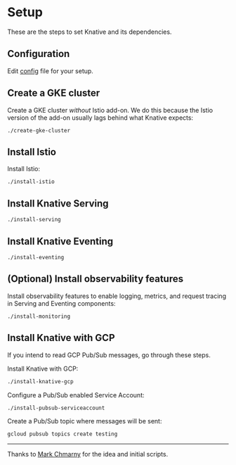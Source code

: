 # Setup

These are the steps to set Knative and its dependencies.

## Configuration

Edit [config](config) file for your setup.

## Create a GKE cluster

Create a GKE cluster *without* Istio add-on. We do this because the Istio version of the add-on usually lags behind what Knative expects:

```shell
./create-gke-cluster
```

## Install Istio

Install Istio:

```shell
./install-istio
```

## Install Knative Serving

```shell
./install-serving
```

## Install Knative Eventing

```shell
./install-eventing
```

## (Optional) Install observability features

Install observability features to enable logging, metrics, and request tracing in Serving and Eventing components:

```shell
./install-monitoring
```

## Install Knative with GCP

If you intend to read GCP Pub/Sub messages, go through these steps.

Install Knative with GCP:

```bash
./install-knative-gcp
```

Configure a Pub/Sub enabled Service Account:

```bash
./install-pubsub-serviceaccount
```

Create a Pub/Sub topic where messages will be sent:

```bash
gcloud pubsub topics create testing
```

-------

Thanks to [Mark Chmarny](https://github.com/mchmarny) for the idea and initial scripts.